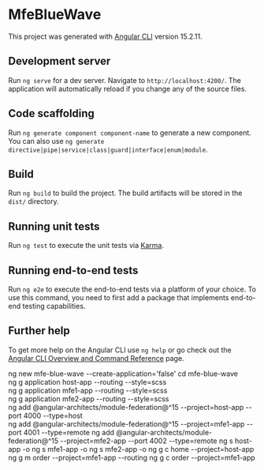# MfeBlueWave

This project was generated with [Angular CLI](https://github.com/angular/angular-cli) version 15.2.11.

## Development server

Run `ng serve` for a dev server. Navigate to `http://localhost:4200/`. The application will automatically reload if you change any of the source files.

## Code scaffolding

Run `ng generate component component-name` to generate a new component. You can also use `ng generate directive|pipe|service|class|guard|interface|enum|module`.

## Build

Run `ng build` to build the project. The build artifacts will be stored in the `dist/` directory.

## Running unit tests

Run `ng test` to execute the unit tests via [Karma](https://karma-runner.github.io).

## Running end-to-end tests

Run `ng e2e` to execute the end-to-end tests via a platform of your choice. To use this command, you need to first add a package that implements end-to-end testing capabilities.

## Further help

To get more help on the Angular CLI use `ng help` or go check out the [Angular CLI Overview and Command Reference](https://angular.io/cli) page.




ng new mfe-blue-wave --create-application='false' 
cd mfe-blue-wave   
ng g application host-app --routing --style=scss        
ng g application mfe1-app --routing --style=scss            
ng g application mfe2-app --routing --style=scss  
ng add @angular-architects/module-federation@^15 --project=host-app --port 4000 --type=host  
ng add @angular-architects/module-federation@^15 --project=mfe1-app --port 4001 --type=remote
ng add @angular-architects/module-federation@^15 --project=mfe2-app --port 4002 --type=remote
ng s host-app -o
ng s mfe1-app -o
ng s mfe2-app -o
ng g c home --project=host-app
ng g m order --project=mfe1-app --routing
ng g c order --project=mfe1-app